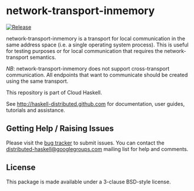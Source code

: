 # network-transport-inmemory
[![Release](https://img.shields.io/hackage/v/network-transport-inmemory.svg)](http://hackage.haskell.org/package/network-transport-inmemory)

network-transport-inmemory is a transport for local
communication in the same address space (i.e. a single operating system process). This is useful for testing purposes or for local communication that requires the network-transport semantics.

*NB*: network-transport-inmemory does not support cross-transport
communication. All endpoints that want to communicate should be created using
the same transport.


This repository is part of Cloud Haskell.

See http://haskell-distributed.github.com for documentation, user guides,
tutorials and assistance.

## Getting Help / Raising Issues

Please visit the [bug tracker](https://github.com/haskell-distributed/network-transport-inmemory/issues) to submit issues. You can contact the distributed-haskell@googlegroups.com mailing list for help and comments.

## License

This package is made available under a 3-clause BSD-style license.


